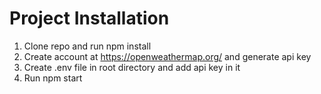 # Project Installation

1. Clone repo and run npm install
2. Create account at https://openweathermap.org/ and generate api key
3. Create .env file in root directory and add api key in it
4. Run npm start
